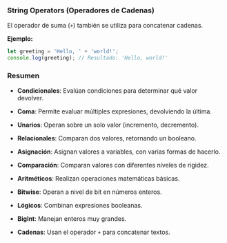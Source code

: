 ### String Operators (Operadores de Cadenas)

El operador de suma (`+`) también se utiliza para concatenar cadenas.

**Ejemplo:**

```js
let greeting = 'Hello, ' + 'world!';
console.log(greeting); // Resultado: 'Hello, world!'
```

### Resumen

- **Condicionales**: Evalúan condiciones para determinar qué valor devolver.

- **Coma**: Permite evaluar múltiples expresiones, devolviendo la última.

- **Unarios**: Operan sobre un solo valor (incremento, decremento).

- **Relacionales**: Comparan dos valores, retornando un booleano.

- **Asignación**: Asignan valores a variables, con varias formas de hacerlo.

- **Comparación**: Comparan valores con diferentes niveles de rigidez.

- **Aritméticos**: Realizan operaciones matemáticas básicas.

- **Bitwise**: Operan a nivel de bit en números enteros.

- **Lógicos**: Combinan expresiones booleanas.

- **BigInt**: Manejan enteros muy grandes.

- **Cadenas**: Usan el operador `+` para concatenar textos.

